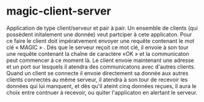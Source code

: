 # magic-client-server
Application  de type client/serveur et pair à pair. Un ensemble de clients (qui possèdent initalement une donnée) veut partciper à cete applicaton. Pour ce faire le client doit impératvement envoyer une requête contenant le mot clé « MAGIC » . Dés que le serveur reçoit ce mot clé, il envoie à son tour une requête contenant la chaîne de caractère «OK » et la communicaton peut commencer à ce moment là. Le client envoie maintenant une adresse et un port sur lesquels il atendra des communicatons avec d'autres clients. Quand un client se connecte il envoie directement sa donnée aux autres clients connectés au même serveur, il atendra à son tour de recevoir les données qui lui manquent, et dès qu'il ateint cinq données reçues, il aura le choix entre contnuer à recevoir, ou quiter l'applicaton en alertant le serveur.      
